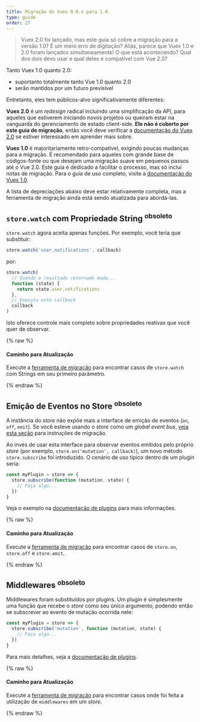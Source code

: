 ```yaml
---
title: Migração do Vuex 0.6.x para 1.0
type: guide
order: 27
---
```


> Vuex 2.0 foi lançado, mas este guia só cobre a migração para a versão 1.0? É um mero erro de digitação? Aliás, parece que Vuex 1.0 e 2.0 foram lançados simultaneamente! O que está acontecendo? Qual dos dois devo usar e qual deles é compatível com Vue 2.0?

Tanto Vuex 1.0 quanto 2.0:

- suportanto totalmente tanto Vue 1.0 quanto 2.0
- serão mantidos por um futuro previsível

Entretanto, eles tem públicos-alvo significativamente diferentes:

__Vuex 2.0__ é um *redesign* radical incluindo uma simplificação da API, para aqueles que estiverem iniciando novos projetos ou queiram estar na vanguarda do gerenciamento de estado client-side. __Ele não é coberto por este guia de migração__, então você deve verificar a [documentação do Vuex 2.0](https://vuex.vuejs.org/en/index.html) se estiver interessado em aprender mais sobre.

__Vuex 1.0__ é majoritariamente retro-compatível, exigindo poucas mudanças para a migração. É recomendado para aqueles com grande base de códigos-fonte ou que desejam uma migração suave em pequenos passos até o Vue 2.0. Este guia é dedicado a facilitar o processo, mas só inclui notas de migração. Para o guia de uso completo, visite a [documentação do Vuex 1.0](https://github.com/vuejs/vuex/tree/1.0/docs/en).

<p class="tip">A lista de depreciações abaixo deve estar relativamente completa, mas a ferramenta de migração ainda está sendo atualizada para abordá-las.</p>

## `store.watch` com Propriedade String <sup>obsoleto</sup>

`store.watch` agora aceita apenas funções. Por exemplo, você teria que substituir:

``` js
store.watch('user.notifications', callback)
```

por:

``` js
store.watch(
  // Quando o resultado retornado muda...
  function (state) {
    return state.user.notifications
  },
  // Executa este callback
  callback
)
```

Isto oferece controle mais completo sobre propriedades reativas que você quer de observar.

{% raw %}
<div class="upgrade-path">
  <h4>Caminho para Atualização</h4>
  <p>Execute a <a href="https://github.com/vuejs/vue-migration-helper">ferramenta de migração</a> para encontrar casos de <code>store.watch</code> com Strings em seu primeiro parâmetro.</p>
</div>
{% endraw %}

## Emição de Eventos no Store <sup>obsoleto</sup>

A instância do *store* não expõe mais a interface de emição de eventos (`on`, `off`, `emit`). Se você esteve usando o *store* como um *global event bus*, [veja esta seção](http://vuejs.org/guide/migration.html#dispatch-and-broadcast-obsoleto) para instruções de migração.

Ao invés de usar esta interface para observar eventos emitidos pelo próprio *store* (por exemplo, `store.on('mutation', callback)`), um novo método `store.subscribe` foi introduzido. O cenário de uso típico dentro de um plugin seria:

``` js
const myPlugin = store => {
  store.subscribe(function (mutation, state) {
    // Faça algo...
  })
}
```

Veja o exemplo na [documentação de plugins](https://github.com/vuejs/vuex/blob/1.0/docs/en/plugins.md) para mais informações.

{% raw %}
<div class="upgrade-path">
  <h4>Caminho para Atualização</h4>
  <p>Execute a <a href="https://github.com/vuejs/vue-migration-helper">ferramenta de migração</a> para encontrar casos de <code>store.on</code>, <code>store.off</code> e <code>store.emit</code>.</p>
</div>
{% endraw %}

## Middlewares <sup>obsoleto</sup>

Middlewares foram substituídos por plugins. Um plugin é simplesmente uma função que recebe o *store* como seu único argumento, podendo então se subscrever ao evento de mutação ocorrida nele:

``` js
const myPlugin = store => {
  store.subscribe('mutation', function (mutation, state) {
    // Faça algo...
  })
}
```

Para mais detalhes, veja a [documentação de plugins](https://github.com/vuejs/vuex/blob/1.0/docs/en/plugins.md).

{% raw %}
<div class="upgrade-path">
  <h4>Caminho para Atualização</h4>
  <p>Execute a <a href="https://github.com/vuejs/vue-migration-helper">ferramenta de migração</a> para encontrar casos onde foi feita a utilização de <code>middlewares</code> em um <i>store</i>.</p>
</div>
{% endraw %}
